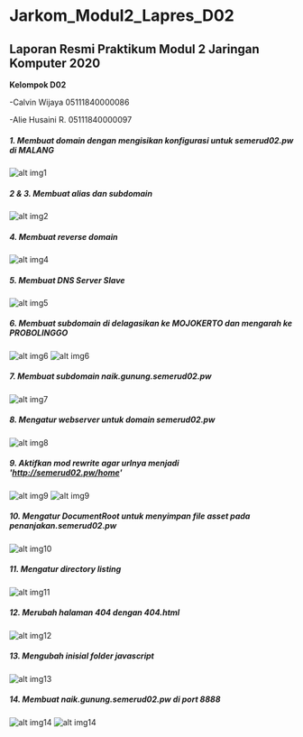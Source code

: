# Jarkom_Modul2_Lapres_D02
## Laporan Resmi Praktikum Modul 2 Jaringan Komputer 2020
**Kelompok D02**

-Calvin Wijaya 05111840000086

-Alie Husaini R. 05111840000097

##### 1. Membuat domain dengan mengisikan konfigurasi untuk semerud02.pw di MALANG
![alt img1](image/1.png)


##### 2 & 3. Membuat alias dan subdomain
![alt img2](image/2.PNG)


##### 4. Membuat reverse domain
![alt img4](image/4.PNG)


##### 5. Membuat DNS Server Slave
![alt img5](image/5.PNG)


##### 6. Membuat subdomain di delagasikan ke MOJOKERTO dan mengarah ke PROBOLINGGO
![alt img6](image/6a.PNG)
![alt img6](image/6b.PNG)


##### 7. Membuat subdomain naik.gunung.semerud02.pw
![alt img7](image/7.PNG)


##### 8. Mengatur webserver untuk domain semerud02.pw
![alt img8](image/8.png)

##### 9. Aktifkan mod rewrite agar urlnya menjadi 'http://semerud02.pw/home'
![alt img9](image/9a.PNG)
![alt img9](image/9b.PNG)

##### 10. Mengatur DocumentRoot untuk menyimpan file asset pada penanjakan.semerud02.pw
![alt img10](image/10.PNG)

##### 11. Mengatur directory listing
![alt img11](image/11.PNG)

##### 12. Merubah halaman 404 dengan 404.html
![alt img12](image/12.PNG)

##### 13. Mengubah inisial folder javascript
![alt img13](image/13.PNG)

##### 14. Membuat naik.gunung.semerud02.pw di port 8888
![alt img14](image/14a.PNG)
![alt img14](image/14b.PNG)
